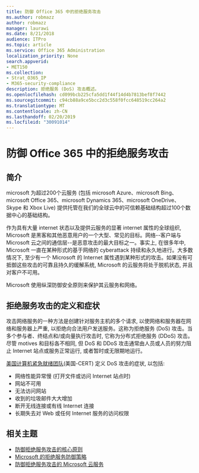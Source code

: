 ```yaml
---
title: 防御 Office 365 中的拒绝服务攻击
ms.author: robmazz
author: robmazz
manager: laurawi
ms.date: 8/21/2018
audience: ITPro
ms.topic: article
ms.service: Office 365 Administration
localization_priority: None
search.appverid:
- MET150
ms.collection:
- Strat_O365_IP
- M365-security-compliance
description: 拒绝服务 (DoS) 攻击概述。
ms.openlocfilehash: cd099bcb225cfa5dd1f44f14d4b7813bef8f7442
ms.sourcegitcommit: c94cb88a9ce5bcc2d3c558f0fcc648519cc264a2
ms.translationtype: MT
ms.contentlocale: zh-CN
ms.lasthandoff: 02/20/2019
ms.locfileid: "30091014"
---
```

# <a name="defending-against-denial-of-service-attacks-in-office-365"></a>防御 Office 365 中的拒绝服务攻击

## <a name="introduction"></a>简介
microsoft 为超过200个云服务 (包括 microsoft Azure、microsoft Bing、microsoft Office 365、microsoft Dynamics 365、microsoft OneDrive、Skype 和 Xbox Live) 提供托管在我们的全球云中的可信赖基础结构超过100个数据中心的基础结构。

作为具有大量 internet 状态以及提供云服务的显著 internet 属性的全球组织, Microsoft 是黑客和其他恶意用户的一个大型、常见的目标。网络--客户端与 Microsoft 云之间的通信层--是恶意攻击的最大目标之一。事实上, 在很多年中, Microsoft 一直在某种形式的基于网络的 cyberattack 持续和永久地进行。大多数情况下, 至少有一个 Microsoft 的 Internet 属性遇到某种形式的攻击。如果没有可抵御这些攻击的可靠且持久的缓解系统, Microsoft 的云服务将处于脱机状态, 并且对客户不可用。

Microsoft 使用纵深防御安全原则来保护其云服务和网络。 

## <a name="definition-and-symptoms-of-denial-of-service-attacks"></a>拒绝服务攻击的定义和症状
攻击网络服务的一种方法是创建针对服务主机的多个请求, 以使网络和服务器在网络和服务器上严重, 以拒绝向合法用户发送服务。这称为拒绝服务 (DoS) 攻击。当多个参与者、终结点和/或向量执行攻击时, 它称为分布式拒绝服务 (DDoS) 攻击。尽管 motives 和目标各不相同, 但 DoS 和 DDoS 攻击通常由人员或人员的努力阻止 Internet 站点或服务正常运行, 或者暂时或无限期地运行。

[美国计算机紧急就绪团队](https://www.us-cert.gov/)(美国-CERT) 定义 DoS 攻击的症状, 以包括:
- 网络性能异常慢 (打开文件或访问 Internet 站点时)
- 网站不可用
- 无法访问网站
- 收到的垃圾邮件大大增加
- 断开无线连接或有线 Internet 连接
- 长期失去对 Web 或任何 Internet 服务的访问权限

## <a name="related-topics"></a>相关主题
- [防御拒绝服务攻击的核心原则](office-365-core-principles-of-defense-against-dos-attacks.md)
- [Microsoft 的拒绝服务防御策略](office-365-microsoft-dos-defense-strategy.md)
- [防御拒绝服务攻击的 Microsoft 云服务](office-365-defending-cloud-services-against-dos-attacks.md)
